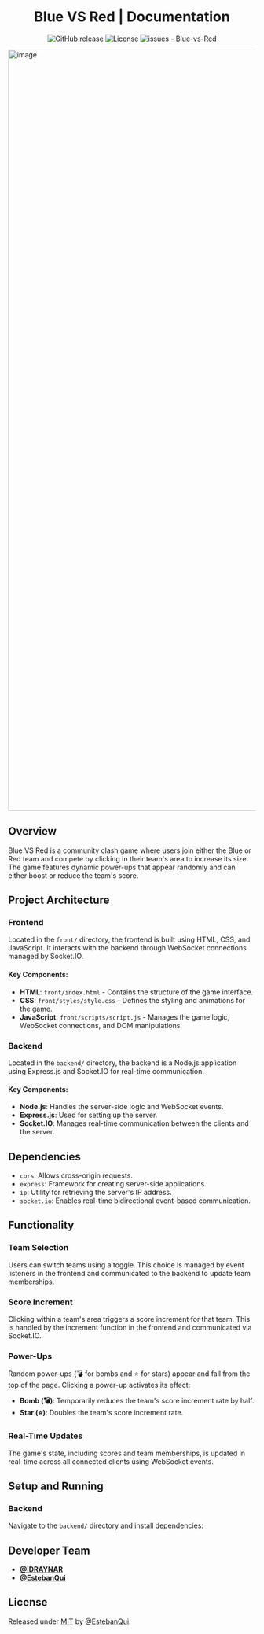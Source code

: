 <div align="center">
  
# Blue VS Red | Documentation

[![GitHub release](https://img.shields.io/github/release/EstebanQui/Blue-vs-Red?include_prereleases=&sort=semver&color=blue)](https://github.com/EstebanQui/Blue-vs-Red/releases/)
[![License](https://img.shields.io/badge/License-MIT-blue)](#license)
[![issues - Blue-vs-Red](https://img.shields.io/github/issues/EstebanQui/Blue-vs-Red)](https://github.com/EstebanQui/Blue-vs-Red/issues)
  
</div>

<img width="1548" alt="image" src="https://github.com/EstebanQui/Blue-vs-Red/assets/152623309/de9863e4-8871-4b72-b0ea-2b6118834e72">

## Overview
Blue VS Red is a community clash game where users join either the Blue or Red team and compete by clicking in their team's area to increase its size. The game features dynamic power-ups that appear randomly and can either boost or reduce the team's score.

## Project Architecture

### Frontend
Located in the `front/` directory, the frontend is built using HTML, CSS, and JavaScript. It interacts with the backend through WebSocket connections managed by Socket.IO.

#### Key Components:
- **HTML**: `front/index.html` - Contains the structure of the game interface.
- **CSS**: `front/styles/style.css` - Defines the styling and animations for the game.
- **JavaScript**: `front/scripts/script.js` - Manages the game logic, WebSocket connections, and DOM manipulations.

### Backend
Located in the `backend/` directory, the backend is a Node.js application using Express.js and Socket.IO for real-time communication.

#### Key Components:
- **Node.js**: Handles the server-side logic and WebSocket events.
- **Express.js**: Used for setting up the server.
- **Socket.IO**: Manages real-time communication between the clients and the server.

## Dependencies
- `cors`: Allows cross-origin requests.
- `express`: Framework for creating server-side applications.
- `ip`: Utility for retrieving the server's IP address.
- `socket.io`: Enables real-time bidirectional event-based communication.

## Functionality

### Team Selection
Users can switch teams using a toggle. This choice is managed by event listeners in the frontend and communicated to the backend to update team memberships.

### Score Increment
Clicking within a team's area triggers a score increment for that team. This is handled by the increment function in the frontend and communicated via Socket.IO.

### Power-Ups
Random power-ups (💣 for bombs and ⭐ for stars) appear and fall from the top of the page. Clicking a power-up activates its effect:
- **Bomb (💣)**: Temporarily reduces the team's score increment rate by half.
- **Star (⭐)**: Doubles the team's score increment rate.

### Real-Time Updates
The game's state, including scores and team memberships, is updated in real-time across all connected clients using WebSocket events.

## Setup and Running

### Backend
Navigate to the `backend/` directory and install dependencies:

## Developer Team
- [**@IDRAYNAR**](https://github.com/IDRAYNAR)
- [**@EstebanQui**](https://github.com/EstebanQui)

## License
Released under [MIT](/LICENSE) by [@EstebanQui](https://github.com/EstebanQui).
